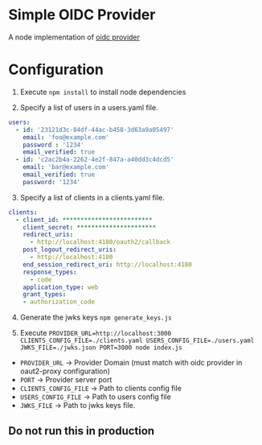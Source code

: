 # Simple OIDC Provider

A node implementation of [oidc provider](https://github.com/panva/node-oidc-provider)

# Configuration

1. Execute `npm install` to install node dependencies

2. Specify a list of users in a users.yaml file.

```yaml
users:
  - id: '23121d3c-84df-44ac-b458-3d63a9a05497'
    email: 'foo@example.com'
    password : '1234'
    email_verified: true
  - id: 'c2ac2b4a-2262-4e2f-847a-a40dd3c4dcd5'
    email: 'bar@example.com'
    email_verified: true
    password: '1234'
```
3. Specify a list of clients in a clients.yaml file.

```yaml
clients:
  - client_id: *************************
    client_secret: **********************
    redirect_uris:
      - http://localhost:4180/oauth2/callback
    post_logout_redirect_uris:
      - http://localhost:4180
    end_session_redirect_uri: http://localhost:4180
    response_types:
      - code
    application_type: web
    grant_types:
    - authorization_code
```

4. Generate the jwks keys
`npm generate_keys.js`

5. Execute `PROVIDER_URL=http://localhost:3000 CLIENTS_CONFIG_FILE=./clients.yaml USERS_CONFIG_FILE=./users.yaml JWKS_FILE=./jwks.json PORT=3000 node index.js`
  * `PROVIDER_URL` -> Provider Domain (must match with oidc provider in oaut2-proxy configuration)
  * `PORT` -> Provider server port
  * `CLIENTS_CONFIG_FILE` -> Path to clients config file
  * `USERS_CONFIG_FILE` -> Path to users config file
  * `JWKS_FILE` -> Path to jwks keys file.

## Do not run this in production
